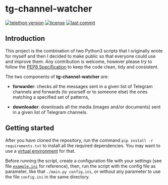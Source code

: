 # tg-channel-watcher
[![telethon version](https://img.shields.io/badge/telethon-v0.16.1.1-blue.svg)](https://github.com/LonamiWebs/Telethon)
[![license](https://img.shields.io/github/license/xates/tg-channel-watcher.svg)](LICENSE)
[![last commit](https://img.shields.io/github/last-commit/google/skia.svg)](https://github.com/xates/tg-channel-watcher/commits/master)

## Introduction

This project is the combination of two Python3 scripts that I originally
wrote for myself and then I decided to make public so that everyone could
use and improve them. Any contribution is welcome, however please _try_ to
follow the [PEP8 Specification](https://pep8.org) to keep the code clean,
tidy and consistent.

The two components of **tg-channel-watcher** are:

- **forwarder**: checks all the messages sent in a given list of Telegram
channels and forwards (to yourself or to someone else) the ones matching a
specified set of patterns,

- **downloader**: downloads all the media (images and/or documents) sent in
a given list of Telegram channels.

## Getting started

After you have cloned the repository, run the command
`pip install -r requirements.txt` to install all the required dependencies.
You may want to use a [virtual environment](http://bit.ly/1fhx5mq) for
that.

Before running the script, create a configuration file with your settings
(see file [`example.ini`](example.ini) for reference), then, run the script
with the config file as parameter, like that `./main.py config.ini`, or
without any parameter to use the file `config.ini` in the same directory.
